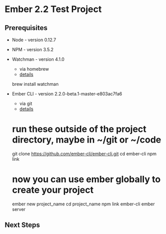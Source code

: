 # Ember 2.2 Test Project

## Prerequisites

* Node - version 0.12.7
* NPM - version 3.5.2
* Watchman - version 4.1.0
    * via homebrew
    * [details](https://facebook.github.io/watchman/docs/install.html)

    brew install watchman


* Ember CLI - version 2.2.0-beta.1-master-e803ac7fa6
    * via git
    * [details](https://github.com/ember-cli/ember-cli)
    
    # run these outside of the project directory, maybe in ~/git or ~/code
    git clone https://github.com/ember-cli/ember-cli.git
    cd ember-cli
    npm link

    # now you can use ember globally to create your project
    ember new project_name
    cd project_name
    npm link ember-cli
    ember server


## Next Steps

